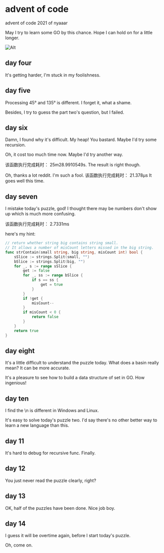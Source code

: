 # advent of code

advent of code 2021 of nyaaar

May I try to learn some GO by this chance. Hope I can hold on for a little longer.

![Alt](https://repobeats.axiom.co/api/embed/9774c0942d69815f520f3eea28a9af134d5ed00b.svg "Repobeats analytics image")

## day four

It's getting harder, I'm stuck in my foolishness.

## day five

Processing 45° and 135° is different. I forget it, what a shame.

Besides, I try to guess the part two's question, but I failed.

## day six

Damn, I found why it's difficult. My heap! You bastard. Maybe I'd try some recursion.

Oh, it cost too much time now. Maybe I'd try another way.

该函数执行完成耗时： 25m28.9910549s. The result is right though.

Oh, thanks a lot reddit. I'm such a fool. 该函数执行完成耗时： 21.378µs It goes well this time.

## day seven

I mistake today's puzzle, god! I thought there may be numbers don't show up which is much more confusing.

该函数执行完成耗时： 2.7331ms

here's my hint:
```go
// return whether string big contains string small. 
// It allows a number of misCount letters missed in the big string. 
func strContain(small string, big string, misCount int) bool {
	sSlice := strings.Split(small, "")
	bSlice := strings.Split(big, "")
	for _, s := range sSlice {
		get := false
		for _, ss := range bSlice {
			if s == ss {
				get = true
			}
		}
		if !get {
			misCount--
		}
		if misCount < 0 {
			return false
		}
	}
	return true
}
```

## day eight

It's a little difficult to understand the puzzle today. What does a basin really mean? It can be more accurate.

It's a pleasure to see how to build a data structure of set in GO. How ingenious!

## day ten

I find the \n is different in Windows and Linux.

It's easy to solve today's puzzle two. I'd say there's no other better way to learn a new language than this.

## day 11

It's hard to debug for recursive func. Finally.

## day 12

You just never read the puzzle clearly, right?

## day 13

OK, half of the puzzles have been done. Nice job boy.

## day 14

I guess it will be overtime again, before I start today's puzzle.

Oh, come on.